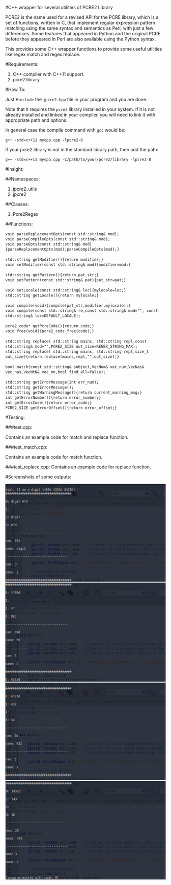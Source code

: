 #C++ wrapper for several utilities of PCRE2 Library

PCRE2 is the name used for a revised API for the PCRE library, which is a set of functions, written in C, that implement regular expression pattern matching using the same syntax and semantics as Perl, with just a few differences. Some features that appeared in Python and the original PCRE before they appeared in Perl are also available using the Python syntax.

This provides some C++ wrapper functions to provide some useful utilities like regex match and regex replace.

#Requirements:

1. C++ compiler with C++11 support.
2. pcre2 library.

#How To:

Just `#include` the `jpcre2.hpp` file in your program and you are done. 

Note that it requires the `pcre2` library installed in your system. If it is not already installed and linked in your compiler, you will need to link it with appropriate path and options.

In general case the compile command with `gcc` would be:

```
g++ -std=c++11 mycpp.cpp -lpcre2-8
```

If your pcre2 library is not in the standard library path, then add the path:

```
g++ -std=c++11 mycpp.cpp -L/path/to/your/pcre2/library -lpcre2-8
```

#Insight:

##Namespaces:

1. jpcre2_utils
2. jpcre2

##Classes:

1. Pcre2Regex

##Functions:

```lang-c++
void parseReplacementOpts(const std::string& mod);
void parseCompileOpts(const std::string& mod);
void parseOpts(const std::string& mod){parseReplacementOpts(mod);parseCompileOpts(mod);}

std::string getModifier(){return modifier;}
void setModifier(const std::string& mod){modifier=mod;}

std::string getPattern(){return pat_str;}
void setPattern(const std::string& pat){pat_str=pat;}

void setLocale(const std::string& loc){mylocale=loc;}
std::string getLocale(){return mylocale;}

void compile(void){compile(pat_str,modifier,mylocale);}
void compile(const std::string& re,const std::string& mod="", const std::string& loc=DEFAULT_LOCALE);

pcre2_code* getPcreCode(){return code;}
void free(void){pcre2_code_free(code);}

std::string replace( std::string mains, std::string repl,const std::string& mod="",PCRE2_SIZE out_size=REGEX_STRING_MAX);
std::string replace( std::string mains, std::string repl,size_t out_size){return replace(mains,repl,"",out_size);}

bool match(const std::string& subject,VecNum& vec_num,VecNas& vec_nas,VecNtN& vec_nn,bool find_all=false);

std::string getErrorMessage(int err_num);
std::string getErrorMessage();
std::string getWarningMessage(){return current_warning_msg;}
int getErrorNumber(){return error_number;}
int getErrorCode(){return error_code;}
PCRE2_SIZE getErrorOffset(){return error_offset;}
```


#Testing:

###test.cpp:

Contains an example code for match and replace function.

###test_match.cpp:

Contains an example code for match function.

###test_replace.cpp:
Contains an example code for replace function.

#Screenshots of some outputs:

![jpcre2 screenshot1](img/s1_1.png)
![jpcre2 screenshot2](img/s1_2.png)
![jpcre2 screenshot3](img/s1_3.png)
![jpcre2 screenshot4](img/s1_4.png)

